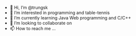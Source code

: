 - 👋 Hi, I’m @trungsk
- 👀 I’m interested in programming and table-tennis
- 🌱 I’m currently learning Java Web programming and C/C++
- 💞️ I’m looking to collaborate on 
- 📫 How to reach me ...

<!---
trungsk/trungsk is a ✨ special ✨ repository because its `README.md` (this file) appears on your GitHub profile.
You can click the Preview link to take a look at your changes.
--->
